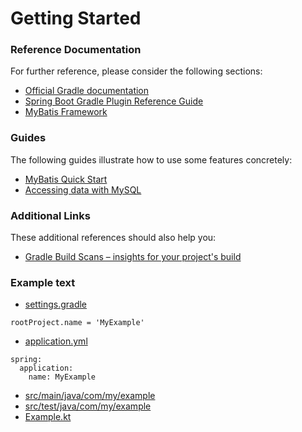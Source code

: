 # Getting Started

### Reference Documentation
For further reference, please consider the following sections:

* [Official Gradle documentation](https://docs.gradle.org)
* [Spring Boot Gradle Plugin Reference Guide](https://docs.spring.io/spring-boot/docs/2.2.2.RELEASE/gradle-plugin/reference/html/)
* [MyBatis Framework](https://mybatis.org/spring-boot-starter/mybatis-spring-boot-autoconfigure/)

### Guides
The following guides illustrate how to use some features concretely:

* [MyBatis Quick Start](https://github.com/mybatis/spring-boot-starter/wiki/Quick-Start)
* [Accessing data with MySQL](https://spring.io/guides/gs/accessing-data-mysql/)

### Additional Links
These additional references should also help you:

* [Gradle Build Scans – insights for your project's build](https://scans.gradle.com#gradle)

### Example text

* [settings.gradle](settings.gradle)
```
rootProject.name = 'MyExample'
```

* [application.yml](src/main/resources/config/application.yml)
```
spring:
  application:
    name: MyExample
```

* [src/main/java/com/my/example](src/main/java/com/my/example)
* [src/test/java/com/my/example](src/test/java/com/my/example)
* [Example.kt](src/main/java/com/my/example/Example.kt)
